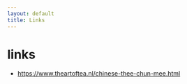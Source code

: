```yaml
---
layout: default
title: Links
---
```


# links

- <https://www.theartoftea.nl/chinese-thee-chun-mee.html>
